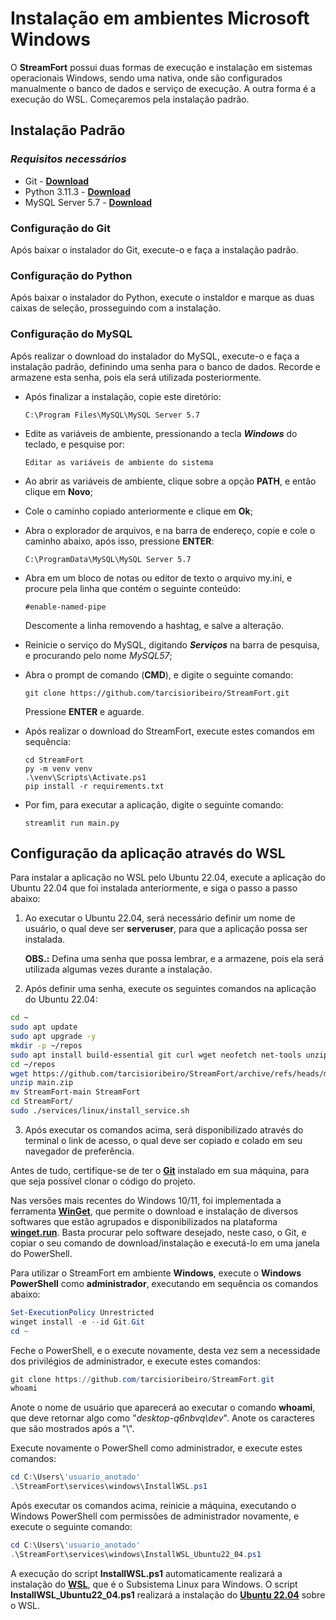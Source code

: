 # Instalação em ambientes Microsoft Windows

O **StreamFort** possui duas formas de execução e instalação em sistemas operacionais Windows, sendo uma nativa, onde são configurados manualmente o banco de dados e serviço de execução. A outra forma é a execução do WSL. Começaremos pela instalação padrão.

## Instalação Padrão

   ### *Requisitos necessários*

   - Git - **[Download](https://git-scm.com/downloads)**
   - Python 3.11.3 - **[Download](https://www.python.org/ftp/python/3.13.1/python-3.13.1-amd64.exe)**
   - MySQL Server 5.7 - **[Download](https://dev.mysql.com/downloads/file/?id=523570)**

   ### Configuração do Git

   Após baixar o instalador do Git, execute-o e faça a instalação padrão.

   ### Configuração do Python

   Após baixar o instalador do Python, execute o instaldor e marque as duas caixas de seleção, prosseguindo com a instalação.

   ### Configuração do MySQL

   Após realizar o download do instalador do MySQL, execute-o e faça a instalação padrão, definindo uma senha para o banco de dados. Recorde e armazene esta senha, pois ela será utilizada posteriormente.

   * Após finalizar a instalação, copie este diretório:

         C:\Program Files\MySQL\MySQL Server 5.7

   * Edite as variáveis de ambiente, pressionando a tecla ***Windows*** do teclado, e pesquise por:
      
         Editar as variáveis de ambiente do sistema
   
   * Ao abrir as variáveis de ambiente, clique sobre a opção **PATH**, e então clique em **Novo**;
   * Cole o caminho copiado anteriormente e clique em **Ok**;

   * Abra o explorador de arquivos, e na barra de endereço, copie e cole o caminho abaixo, após isso, pressione **ENTER**:

         C:\ProgramData\MySQL\MySQL Server 5.7

   * Abra em um bloco de notas ou editor de texto o arquivo my.ini, e procure pela linha que contém o seguinte conteúdo:

         #enable-named-pipe

      Descomente a linha removendo a hashtag, e salve a alteração.

   * Reinicie o serviço do MySQL, digitando ***Serviços*** na barra de pesquisa, e procurando pelo nome *MySQL57*;

   * Abra o prompt de comando (**CMD**), e digite o seguinte comando:

         git clone https://github.com/tarcisioribeiro/StreamFort.git

      Pressione **ENTER** e aguarde.

   * Após realizar o download do StreamFort, execute estes comandos em sequência:

         cd StreamFort
         py -m venv venv
         .\venv\Scripts\Activate.ps1
         pip install -r requirements.txt

   * Por fim, para executar a aplicação, digite o seguinte comando:

         streamlit run main.py

## Configuração da aplicação através do WSL

   Para instalar a aplicação no WSL pelo Ubuntu 22.04, execute a aplicação do Ubuntu 22.04 que foi instalada anteriormente, e siga o passo a passo abaixo:

   1. Ao executar o Ubuntu 22.04, será necessário definir um nome de usuário, o qual deve ser **serveruser**, para que a aplicação possa ser instalada.
      
      **OBS.:** Defina uma senha que possa lembrar, e a armazene, pois ela será utilizada algumas vezes durante a instalação.

   2. Após definir uma senha, execute os seguintes comandos na aplicação do Ubuntu 22.04:

   ```bash
   cd ~
   sudo apt update
   sudo apt upgrade -y
   mkdir -p ~/repos
   sudo apt install build-essential git curl wget neofetch net-tools unzip -y
   cd ~/repos
   wget https://github.com/tarcisioribeiro/StreamFort/archive/refs/heads/main.zip
   unzip main.zip
   mv StreamFort-main StreamFort
   cd StreamFort/
   sudo ./services/linux/install_service.sh
   ```

   3. Após executar os comandos acima, será disponibilizado através do terminal o link de acesso, o qual deve ser copiado e colado em seu navegador de preferência.

   Antes de tudo, certifique-se de ter o **[Git](https://git-scm.com/downloads)** instalado em sua máquina, para que seja possível clonar o código do projeto.

   Nas versões mais recentes do Windows 10/11, foi implementada a ferramenta **[WinGet](https://learn.microsoft.com/en-us/windows/package-manager/winget/)**, que permite o download e instalação de diversos softwares que estão agrupados e disponibilizados na plataforma **[winget.run](https://winget.run/)**. Basta procurar pelo software desejado, neste caso, o Git, e copiar o seu comando de download/instalação e executá-lo em uma janela do PowerShell.

   Para utilizar o StreamFort em ambiente **Windows**, execute o **Windows PowerShell** como **administrador**, executando em sequência os comandos abaixo:

   ```powershell
   Set-ExecutionPolicy Unrestricted
   winget install -e --id Git.Git
   cd ~
   ```

   Feche o PowerShell, e o execute novamente, desta vez sem a necessidade dos privilégios de administrador, e execute estes comandos:

   ```powershell
   git clone https://github.com/tarcisioribeiro/StreamFort.git
   whoami
   ```
   Anote o nome de usuário que aparecerá ao executar o comando **whoami**, que deve retornar algo como "*desktop-q6nbvq\dev*". Anote os caracteres que são mostrados após a "\\".

   Execute novamente o PowerShell como administrador, e execute estes comandos:

   ```powershell
   cd C:\Users\'usuario_anotado'
   .\StreamFort\services\windows\InstallWSL.ps1
   ```

   Após executar os comandos acima, reinicie a máquina, executando o Windows PowerShell com permissões de administrador novamente, e execute o seguinte comando:

   ```powershell
   cd C:\Users\'usuario_anotado'
   .\StreamFort\services\windows\InstallWSL_Ubuntu22_04.ps1
   ```

   A execução do script **InstallWSL.ps1** automaticamente realizará a instalação do **[WSL](https://learn.microsoft.com/en-us/windows/wsl/)**, que é o Subsistema Linux para Windows. O script **InstallWSL_Ubuntu22_04.ps1** realizará a instalação do **[Ubuntu 22.04](https://ubuntu.com/)** sobre o WSL.